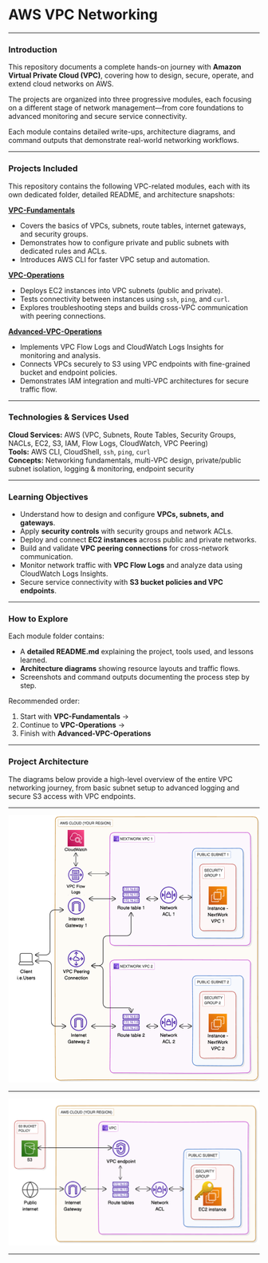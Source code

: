 # AWS VPC Networking

---

### Introduction

This repository documents a complete hands-on journey with **Amazon Virtual Private Cloud (VPC)**, covering how to design, secure, operate, and extend cloud networks on AWS.  

The projects are organized into three progressive modules, each focusing on a different stage of network management—from core foundations to advanced monitoring and secure service connectivity.  

Each module contains detailed write-ups, architecture diagrams, and command outputs that demonstrate real-world networking workflows.

---

### Projects Included

This repository contains the following VPC-related modules, each with its own dedicated folder, detailed README, and architecture snapshots:

**[VPC-Fundamentals](./VPC-Fundamentals/)**  
  * Covers the basics of VPCs, subnets, route tables, internet gateways, and security groups.  
  * Demonstrates how to configure private and public subnets with dedicated rules and ACLs.  
  * Introduces AWS CLI for faster VPC setup and automation.  

**[VPC-Operations](./VPC-Operations/)**  
  * Deploys EC2 instances into VPC subnets (public and private).  
  * Tests connectivity between instances using `ssh`, `ping`, and `curl`.  
  * Explores troubleshooting steps and builds cross-VPC communication with peering connections.  

**[Advanced-VPC-Operations](./Advanced-VPC-Operations/)**  
  * Implements VPC Flow Logs and CloudWatch Logs Insights for monitoring and analysis.  
  * Connects VPCs securely to S3 using VPC endpoints with fine-grained bucket and endpoint policies.  
  * Demonstrates IAM integration and multi-VPC architectures for secure traffic flow.  

---

### Technologies & Services Used

**Cloud Services:** AWS (VPC, Subnets, Route Tables, Security Groups, NACLs, EC2, S3, IAM, Flow Logs, CloudWatch, VPC Peering)  
**Tools:** AWS CLI, CloudShell, `ssh`, `ping`, `curl`  
**Concepts:** Networking fundamentals, multi-VPC design, private/public subnet isolation, logging & monitoring, endpoint security  

---

### Learning Objectives

- Understand how to design and configure **VPCs, subnets, and gateways**.  
- Apply **security controls** with security groups and network ACLs.  
- Deploy and connect **EC2 instances** across public and private networks.  
- Build and validate **VPC peering connections** for cross-network communication.  
- Monitor network traffic with **VPC Flow Logs** and analyze data using CloudWatch Logs Insights.  
- Secure service connectivity with **S3 bucket policies and VPC endpoints**.  

---

### How to Explore

Each module folder contains:
- A **detailed README.md** explaining the project, tools used, and lessons learned.  
- **Architecture diagrams** showing resource layouts and traffic flows.  
- Screenshots and command outputs documenting the process step by step.  

Recommended order:  
1. Start with **VPC-Fundamentals** →  
2. Continue to **VPC-Operations** →  
3. Finish with **Advanced-VPC-Operations**  

---

### Project Architecture

The diagrams below provide a high-level overview of the entire VPC networking journey, from basic subnet setup to advanced logging and secure S3 access with VPC endpoints.

---

![Architecture](https://github.com/Alvin-Janton/Cloud-Networking/blob/fa567f8096e259104b89bf1a0d1cc7d834647d07/images/architecture10.png?raw=true)

---

![Architecture](https://github.com/Alvin-Janton/Cloud-Networking/blob/687dc3680f5d81b6c29fa489e91ccb7973a2287a/images/architecture11.png?raw=true)

---
